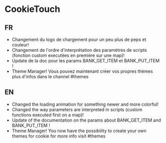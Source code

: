 # CookieTouch

## FR

- Changement du logo de chargement pour un peu plus de peps et couleur!
- Changement de l'ordre d'interprétation des paramètres de scripts (fonction custom executées en première sur une map)!
- Update de la doc pour les params BANK_GET_ITEM et BANK_PUT_ITEM !
- Theme Manager! Vous pouvez maintenant créer vos propres thèmes plus d'infos dans le channel #themes

## EN

- Changed the loading animation for something newer and more colorful!
- Changed the way parameters are interpreted in scripts (custom functions executed first on a map)!
- Update of the documentation on the params about BANK_GET_ITEM and BANK_PUT_ITEM !
- Theme Manager! You now have the possibility to create your own themes for cookie for more info visit #themes
